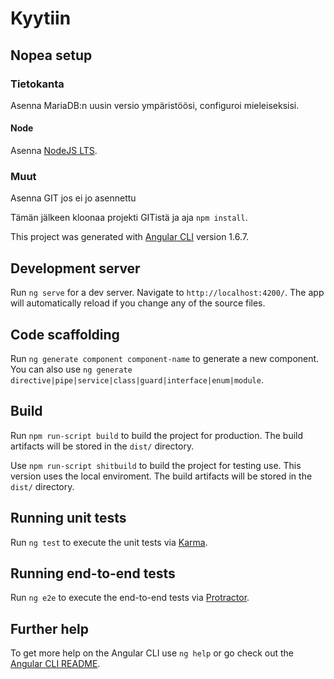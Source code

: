 # Kyytiin

## Nopea setup

### Tietokanta

Asenna MariaDB:n uusin versio ympäristöösi, configuroi mieleiseksisi. 

#### Node

Asenna [NodeJS LTS](https://nodejs.org/en/). 

### Muut

Asenna GIT jos ei jo asennettu

Tämän jälkeen kloonaa projekti GITistä ja aja `npm install`.  

This project was generated with [Angular CLI](https://github.com/angular/angular-cli) version 1.6.7.

## Development server

Run `ng serve` for a dev server. Navigate to `http://localhost:4200/`. The app will automatically reload if you change any of the source files.

## Code scaffolding

Run `ng generate component component-name` to generate a new component. You can also use `ng generate directive|pipe|service|class|guard|interface|enum|module`.

## Build

Run `npm run-script build` to build the project for production. The build artifacts will be stored in the `dist/` directory. 

Use `npm run-script shitbuild` to build the project for testing use. This version uses the local enviroment. The build artifacts will be stored in the `dist/` directory. 
## Running unit tests

Run `ng test` to execute the unit tests via [Karma](https://karma-runner.github.io).

## Running end-to-end tests

Run `ng e2e` to execute the end-to-end tests via [Protractor](http://www.protractortest.org/).

## Further help

To get more help on the Angular CLI use `ng help` or go check out the [Angular CLI README](https://github.com/angular/angular-cli/blob/master/README.md).


